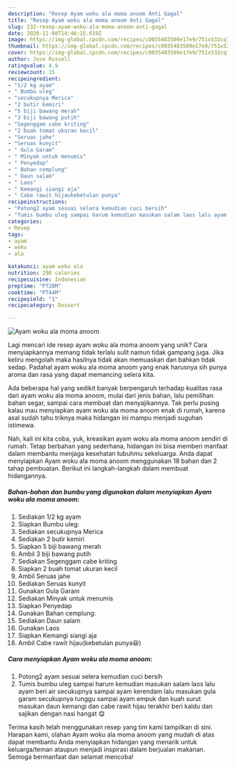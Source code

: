 ```yaml
---
description: "Resep Ayam woku ala moma anoom Anti Gagal"
title: "Resep Ayam woku ala moma anoom Anti Gagal"
slug: 232-resep-ayam-woku-ala-moma-anoom-anti-gagal
date: 2020-11-08T14:46:15.619Z
image: https://img-global.cpcdn.com/recipes/c0035483509e17e9/751x532cq70/ayam-woku-ala-moma-anoom-foto-resep-utama.jpg
thumbnail: https://img-global.cpcdn.com/recipes/c0035483509e17e9/751x532cq70/ayam-woku-ala-moma-anoom-foto-resep-utama.jpg
cover: https://img-global.cpcdn.com/recipes/c0035483509e17e9/751x532cq70/ayam-woku-ala-moma-anoom-foto-resep-utama.jpg
author: Jose Russell
ratingvalue: 4.9
reviewcount: 15
recipeingredient:
- "1/2 kg ayam"
- " Bumbu uleg"
- "secukupnya Merica"
- "2 butir kemiri"
- "5 biji bawang merah"
- "3 biji bawang putih"
- "Segenggam cabe kriting"
- "2 buah tomat ukuran kecil"
- "Seruas jahe"
- "Seruas kunyit"
- " Gula Garam"
- " Minyak untuk menumis"
- " Penyedap"
- " Bahan cemplung"
- " Daun salam"
- " Laos"
- " Kemangi siangi aja"
- " Cabe rawit hijaukebetulan punya"
recipeinstructions:
- "Potong2 ayam sesuai selera kemudian cuci bersih"
- "Tumis bumbu uleg sampai harum kemudian masukan salam laos lalu ayam beri air secukupnya sampai ayam kerendam lalu masukan gula garam secukupnya tunggu sampai ayam empuk dan kuah surut masukan daun kemangi dan cabe rawit hijau terakhir beri kaldu dan sajikan dengan nasi hangat 😋"
categories:
- Resep
tags:
- ayam
- woku
- ala

katakunci: ayam woku ala 
nutrition: 298 calories
recipecuisine: Indonesian
preptime: "PT28M"
cooktime: "PT44M"
recipeyield: "1"
recipecategory: Dessert

---
```



![Ayam woku ala moma anoom](https://img-global.cpcdn.com/recipes/c0035483509e17e9/751x532cq70/ayam-woku-ala-moma-anoom-foto-resep-utama.jpg)

Lagi mencari ide resep ayam woku ala moma anoom yang unik? Cara menyiapkannya memang tidak terlalu sulit namun tidak gampang juga. Jika keliru mengolah maka hasilnya tidak akan memuaskan dan bahkan tidak sedap. Padahal ayam woku ala moma anoom yang enak harusnya sih punya aroma dan rasa yang dapat memancing selera kita.

Ada beberapa hal yang sedikit banyak berpengaruh terhadap kualitas rasa dari ayam woku ala moma anoom, mulai dari jenis bahan, lalu pemilihan bahan segar, sampai cara membuat dan menyajikannya. Tak perlu pusing kalau mau menyiapkan ayam woku ala moma anoom enak di rumah, karena asal sudah tahu triknya maka hidangan ini mampu menjadi suguhan istimewa.




Nah, kali ini kita coba, yuk, kreasikan ayam woku ala moma anoom sendiri di rumah. Tetap berbahan yang sederhana, hidangan ini bisa memberi manfaat dalam membantu menjaga kesehatan tubuhmu sekeluarga. Anda dapat menyiapkan Ayam woku ala moma anoom menggunakan 18 bahan dan 2 tahap pembuatan. Berikut ini langkah-langkah dalam membuat hidangannya.

<!--inarticleads1-->

##### Bahan-bahan dan bumbu yang digunakan dalam menyiapkan Ayam woku ala moma anoom:

1. Sediakan 1/2 kg ayam
1. Siapkan  Bumbu uleg:
1. Sediakan secukupnya Merica
1. Sediakan 2 butir kemiri
1. Siapkan 5 biji bawang merah
1. Ambil 3 biji bawang putih
1. Sediakan Segenggam cabe kriting
1. Siapkan 2 buah tomat ukuran kecil
1. Ambil Seruas jahe
1. Sediakan Seruas kunyit
1. Gunakan  Gula Garam
1. Sediakan  Minyak untuk menumis
1. Siapkan  Penyedap
1. Gunakan  Bahan cemplung:
1. Sediakan  Daun salam
1. Gunakan  Laos
1. Siapkan  Kemangi siangi aja
1. Ambil  Cabe rawit hijau(kebetulan punya😆)




<!--inarticleads2-->

##### Cara menyiapkan Ayam woku ala moma anoom:

1. Potong2 ayam sesuai selera kemudian cuci bersih
1. Tumis bumbu uleg sampai harum kemudian masukan salam laos lalu ayam beri air secukupnya sampai ayam kerendam lalu masukan gula garam secukupnya tunggu sampai ayam empuk dan kuah surut masukan daun kemangi dan cabe rawit hijau terakhir beri kaldu dan sajikan dengan nasi hangat 😋




Terima kasih telah menggunakan resep yang tim kami tampilkan di sini. Harapan kami, olahan Ayam woku ala moma anoom yang mudah di atas dapat membantu Anda menyiapkan hidangan yang menarik untuk keluarga/teman ataupun menjadi inspirasi dalam berjualan makanan. Semoga bermanfaat dan selamat mencoba!
